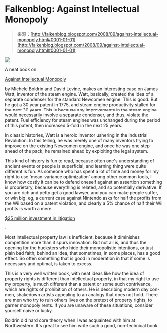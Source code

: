 <!--yml
category: 未分类
date: 2024-05-12 22:59:45
-->

# Falkenblog: Against Intellectual Monopoly

> 来源：[http://falkenblog.blogspot.com/2008/09/against-intellectual-monopoly.html#0001-01-01](http://falkenblog.blogspot.com/2008/09/against-intellectual-monopoly.html#0001-01-01)

[![](img/0039c28a1f578f4c8543533532d855de.png)](https://blogger.googleusercontent.com/img/b/R29vZ2xl/AVvXsEgKRTSQhwZEiXsfWrV4PqiIHrmeYh2kOzXlJw8jM2Kj0Xm09sDPXStakmaDSH5SMY80yvOs-5KjZZ0isqzkVf4844JcmFw63osCbITlY2ww5iAXqPx93KlD-x05Ym9f8ldKuznR5w/s1600-h/intellectual.jpg)

A neat book on

[Against Intellectual Monopoly](http://www.amazon.com/Against-Intellectual-Monopoly-Michele-Boldrin/dp/0521879280/ref=si3_rdr_bb_product)

by Michele Boldrin and David Levine, makes an interesting case on James Watt, inventor of the steam engine. Watt, basically, created the idea of a separate condenser for the standard Newcomen engine. This is good. But he got a 30 year patent in 1775, and steam engine productivity stalled for the next 30 years. This is because any improvements in the steam engine would necessarily involve a separate condenser, and thus, violate the patent. Fuel efficiency for steam engines was unchanged during the period of this patent, then increased 5-fold in the next 25 years.

In classic histories, Watt is a heroic inventor ushering in the Industrial Revolution. In this telling, he was merely one of many inventors trying to improve on the existing Newcomen engine, and once he was one step ahead of the pack, he remained ahead by exploiting the legal system.

This kind of history is fun to read, because often one's understanding of ancient events or people is superficial, and learning thing were quite different is fun. As someone who has spent a lot of time and money for my right to use 'mean-variance optimization' among other common tools, I know how costly it can be to defend oneself against an assertion something is proprietary, because everything is related, and so potentially derivative. If you are rich and petty get a good lawyer, and you can make people suffer, or win big: eg, a current case against Nintendo asks for half the profits from the Wii based on a patent violation, and clearly a 5% chance of half their Wii profits is worth a mere

[$25 million investment in litigation](http://www.baltimoresun.com/technology/bal-bz.wii21aug21,0,6454747.story)

.

Most intellectual property law is inefficient, because it diminishes competition more than it spurs innovation. But not all is, and thus the opening for the hucksters who hide their monopolistic intentions, or just plain bad faith; behind an idea, that sometimes, in some places, has a good effect. So often something that is good in moderation in that if some is necessary and optimal, is taken to excess.

This is a very well written book, with neat ideas like how the idea of property rights is different than intellectual property, in that my right to use my property, is much different than a patent or some such contrivance, which are rights of prohibition of others. He is describing modern day con-men, shakedown artists appealing to an analogy that does not hold. There are men who try to ruin others lives on the pretext of property rights, to garner monopoly rents. If you are unaware of these situations, consider yourself naive or lucky.

Boldrin did hard core theory when I was acquainted with him at Northwestern. It's great to see him write such a good, non-technical book.